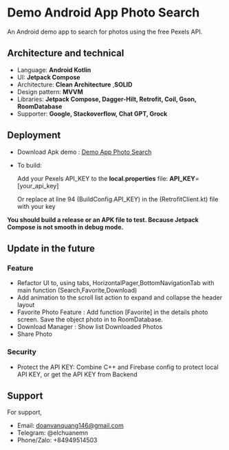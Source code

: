 # Demo Android App Photo Search

An Android demo app to search for photos using the free Pexels API.

## Architecture and technical
- Language: **Android Kotlin**
- UI: **Jetpack Compose**
- Architecture: **Clean Architecture** ,**SOLID**
- Design pattern: **MVVM**
- Libraries: **Jetpack Compose, Dagger-Hilt, Retrofit, Coil, Gson, RoomDatabase**
- Supporter: **Google, Stackoverflow, Chat GPT, Grock**
## Deployment
- Download Apk demo : [Demo App Photo Search](https://github.com/ElChuanMen/demo_photos_search_by_pexels_api/blob/main/app/product/release/Demo_Photo_Search_build_1.0_090525_1006-product-release.apk)

- To build:
 
  Add your Pexels API_KEY to the __local.properties__ file:  __API_KEY__=[your_api_key]
  
  Or replace at line 94 (BuildConfig.API_KEY) in the (RetrofitClient.kt) file  with your key
 
**You should build a release or an APK file to test. Because Jetpack Compose is not smooth in debug mode.**
## Update in the future
### Feature
- Refactor UI to, using tabs, HorizontalPager,BottomNavigationTab with main function (Search,Favorite,Download)
- Add animation to the scroll list action to expand and collapse the header layout
- Favorite Photo Feature : Add function [Favorite] in the details photo screen. Save the object photo in to RoomDatabase.
- Download Manager : Show list Downloaded Photos
- Share Photo
### Security
- Protect the API KEY: Combine C++ and Firebase config to protect local API KEY, or get the API KEY from Backend
## Support

For support, 
- Email: doanvanquang146@gmail.com
- Telegram: @elchuanemn
- Phone/Zalo: +84949514503
